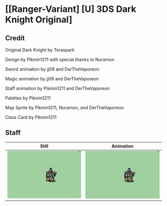 # [\[Ranger-Variant\] \[U\] 3DS Dark Knight Original]

## Credit

Original Dark Knight by Teraspark

Design by Pikmin1211 with special thanks to Nuramon

Sword animation by jj09 and DerTheVaporeon

Magic animation by jj09 and DerTheVaporeon

Staff animation by Pikmin1211 and DerTheVaporeon

Palettes by Pikmin1211

Map Sprite by Pikmin1211, Nuramon, and DerTheVaporeon

Class Card by Pikmin1211

	
## Staff

| Still | Animation |
| :---: | :-------: |
| ![Staff still](./Staff_000.png) | ![Staff animation](./Staff.gif) |

